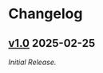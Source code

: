 <!-- SPDX-FileCopyrightText: 2025 German Aerospace Center <amiris@dlr.de>

SPDX-License-Identifier: CC0-1.0 -->

# Changelog
## [v1.0](https://gitlab.com/dlr-ve/esy/amiris/extensions/priceforecast/-/releases/v1.0.0) 2025-02-25
_Initial Release._
